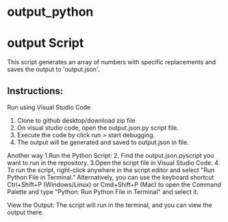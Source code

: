 # output_python
# output Script

This script generates an array of numbers with specific replacements and saves the output to 'output.json'.

## Instructions:

Run using Visual Studio Code
1. Clone to github desktop/download zip file
2. On visual studio code, open the output.json.py script file.
3. Execute the code by click run > start debugging.
4. The output will be generated and saved to output.json in file.

Another way
1.Run the Python Script:
2. Find the output.json.pyscript you want to run in the repository.
3.Open the script file in Visual Studio Code.
4. To run the script, right-click anywhere in the script editor and select "Run Python File in Terminal." Alternatively, you can use the keyboard shortcut Ctrl+Shift+P (Windows/Linux) or Cmd+Shift+P (Mac) to open the Command Palette and type "Python: Run Python File in Terminal" and select it.

View the Output:
The script will run in the terminal, and you can view the output there.


